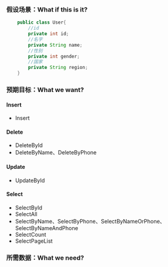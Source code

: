 ### 假设场景：What if this is it?

``` java
    public class User{
        //id
        private int id;
        //名字
        private String name;
        //性别
        private int gender;
        //国家
        private String region;
    }

```

### 预期目标：What we want?
#### Insert
- Insert
#### Delete
- DeleteById
- DeleteByName、DeleteByPhone
#### Update
- UpdateById
#### Select
- SelectById
- SelectAll
- SelectByName、SelectByPhone、SelectByNameOrPhone、SelectByNameAndPhone
- SelectCount
- SelectPageList


### 所需数据：What we need?
